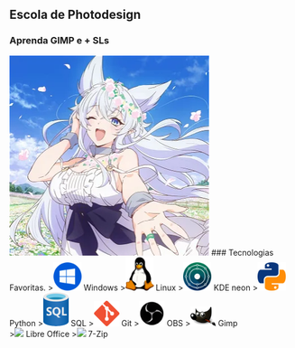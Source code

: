 ## Escola de Photodesign
### Aprenda GIMP e + SLs
<img src="image.png" alt="Conheça a minha persona">
### Tecnologias Favoritas.
><img src="windows_v1.png" width="50"> Windows 
><img src="tux_v1.png" width="50"> Linux
><img src="KDE neon_v1.png" width="50"> KDE neon
><img src="python_v1.png" width="50">Python 
><img src="sql_v1.png" width="45"> SQL
><img src="git_v1.png" width="45"> Git
><img src="obs_v1.png" width="45"> OBS
><img src="gimp_v1.png" width="45"> Gimp<br>
><img src="libre_office_logo_v1.png" width="45"> Libre Office
><img src="7-Zip_v1.png" width="45"> 7-Zip
<!--
